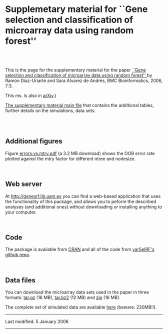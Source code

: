 
<h1>Supplemetary material for ``Gene selection and classification of microarray data using random forest''</h1>

<br>
<br>

<p>This is the page for the supplementary material for the paper <a
href="http://www.biomedcentral.com/1471-2105/7/3/abstract">``Gene selection and classification of microarray data using random forest'' </a> by Ramón Díaz-Uriarte and Sara Alvarez de Andrés, BMC Bioinformatics, 2006, 7:3.</p>
<p><!-- (Download the previous <a href="rfVarSel.pdf">tech. report pdf</a>. -->  This ms. is also in <a href="http://arXiv.org//abs/q-bio.QM/0503025">arXiv</a>.)</p>

<!--
<p>You can read the paper as <a href="./rfVarSel/rfVarSel.html">html</a>, but the <a href="rfVarSel.pdf">pdf</a> is nicer and better formated.  This ms. is also in <a href="http://arXiv.org//abs/q-bio.QM/0503025">arXiv</a>.</p>
-->

<p><a href="rfVarSelSuplMat.pdf">The supplementary material main file</a> 
that contains the additional tables, further details on the
simulations,
data sets.
<!-- and alternative methods -->
</p> 


<br>
<br>
<h2>Additional figures</h2>

<p>
Figure <a href="errors.vs.mtry.pdf">errors.vs.mtry.pdf</a>
(a 3.2 MB download) 
shows the OOB error rate plotted against the mtry factor for different ntree
and nodesize.
</p>


<!--
<p>
Figure <a href = "scree.plots.no-signal.pdf">scree.plots.no-signal.pdf</a>
(a 4.1 MB download) 
shows scree plots for simulated data when genes have no signal (all
4000 genes are unrelated to the outcome). For each of the three class
situations (2, 3, 4 classes) we show four simulated data sets. To
allow for easier visulaization, only the 500 most important genes are
shown.
</p>
<p>
Figure <a href = "scree.plots.simul.data.pdf">scree.plots.simul.data.pdf</a>
(a 26 MB download!) 
shows scree plots for simulated data where a subset of genes are
relevant for prediction, as described in \ref{simul-data}. For each
setting of number of trees ntree = (5000, 40000), and each setting of
mtry factor (1, 5, 8, 13), we show the scree plots for each of the 27
scenarios: number of classes (2, 3, 4) * number of independent
dimensions (1, 2, 3) * number of genes per independent dimension (5,
20, 100). The number of genes shown is smaller than 4000 to allow for
easier visualization of the results.
</p>
<p>
Figure <a href = "scree.plots.simul.data.huge.mtry.pdf">scree.plots.simul.data.huge.mtry.pdf</a>
(a 6.4 MB download!) 
shows scree plots for simulated data, where a subset of genes are
relevant for prediction, as described in \ref{simul-data}. These plots
show the effects of using two extremely large values of mtry: mtry
equal to the number of variables, and mtry equal to half the number of
variables. The number of genes shown is smaller than 4000 to allow for
easier visualization of the results. For computational reasons, we
used only ntree = 5000.
</p>




<p>Figure <a
href="scree.plots.real.data.pdf">scree.plots.real.data.pdf</a>
(a 45 MB download!) 
shows scree plots for nine + 1 real microarray data sets, with
different settings of ntree and mtry.
</p>


<p>Figure <a href="real.data.importances.pairs.pdf">real.data.importances.pairs.pdf</a>
(a 94 MB download!) 
shows the relationships between the variable importances at different
mtry values, for a given ntree.
</p>

<p>Figure <a href="real.data.importances.scatter.pdf">real.data.importances.scatter.pdf</a>
(a 21 MB download!) 
shows scatterplots of the variable importances at different ntree for
a given mtry.
</p>

<p>Figure <a href="scree.plots.real.huge.mtry.pdf">scree.plots.real.huge.mtry.pdf</a>
(a 1.1 MB download!) 
shows scree plots using as mtry values the number of columns or half
the number of columns.
</p>

-->
<br>
<h2>Web server</h2>
<p>At <a href="http://genesrf.iib.uam.es">http://genesrf.iib.uam.es</a> you can find a web-based application that uses the functionality of this package, and allows you to peform the described analyses (and additional ones) without downloading or installing anything to your computer.</p>

<br>
<h2>Code</h2>
<p>The package is available from <a
href="https://cran.r-project.org/web/packages/varSelRF/index.html">CRAN</a>
and all of the code from <a
href="https://github.com/rdiaz02/varSelRF">varSelRF's github repo</a>.
<!-- <p>You can download the <a href="../../Software/varSelRF_0.6-2.tar.gz">source package.</a> --></p>



<br>
<h2>Data files</h2>
<p>You can download the microarray data sets used in the paper in three formats: <a href="data.sets.tar.gz">tar.gz</a> (16 MB), <a href="data.sets.tar.bz2">tar.bz2</a> (12 MB) and <a href="data.sets.zip">zip</a> (16 MB).</p>

<p>The complete set of simulated data are available 
<!-- <a href="http://bioinfo.cnio.es/~rdiaz/rf.paper.simulated.data.tar.bz2">here</a> (beware: 230MB!!).</p> -->
<a href="http://genesrf.iib.uam.es/Examples/supmat.788904/simulated.data.tar.bz2">here</a> (beware: 230MB!!).</p>


<hr>

<!-- Created: Fri Apr 30 08:50:18 CEST 2004 -->
<!-- hhmts start -->Last modified: 5 January 2006 <!-- hhmts end -->



<hr>

<!-- <p> -->
<!-- <a href="http://validator.w3.org/check?uri=referer"> -->
<!-- <img src="../../valid-xhtml10.png" alt="Valid XHTML 1.0!" height="31" width="88"></a> -->

<!-- <a href="http://www.anybrowser.org/campaign/">  -->
<!-- <img src="../../anybrowser3.gif" alt="Viewable With Any -->
<!-- Browser" height="31" width="88"></a> -->
<!-- </p> -->



</div>


</body></html>













